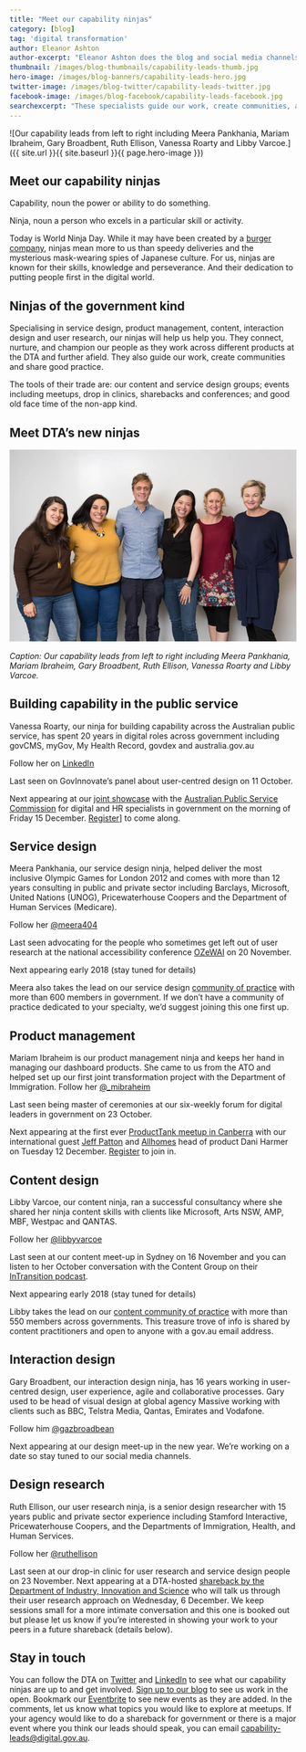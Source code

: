 ```yaml
---
title: "Meet our capability ninjas"
category: [blog]
tag: 'digital transformation'
author: Eleanor Ashton
author-excerpt: "Eleanor Ashton does the blog and social media channels for the DTA."
thumbnail: /images/blog-thumbnails/capability-leads-thumb.jpg
hero-image: /images/blog-banners/capability-leads-hero.jpg
twitter-image: /images/blog-twitter/capability-leads-twitter.jpg
facebook-image: /images/blog-facebook/capability-leads-facebook.jpg
searchexcerpt: "These specialists guide our work, create communities, and share good practice. "
---
```

![Our capability leads from left to right including Meera Pankhania, Mariam Ibraheim, Gary Broadbent, Ruth Ellison, Vanessa Roarty and Libby Varcoe.]({{ site.url }}{{ site.baseurl }}{{ page.hero-image }})

## Meet our capability ninjas
Capability, noun
the power or ability to do something.

Ninja, noun
a person who excels in a particular skill or activity.

Today is World Ninja Day. While it may have been created by a [burger company](https://nationaltoday.com/world/international-ninja-day/), ninjas mean more to us than speedy deliveries and the mysterious mask-wearing spies of Japanese culture. For us, ninjas are known for their skills, knowledge and perseverance. And their dedication to putting people first in the digital world.

## Ninjas of the government kind
Specialising in service design, product management, content, interaction design and user research, our ninjas will help us help you. They connect, nurture, and champion our people as they work across different products at the DTA and further afield. They also guide our work, create communities and share good practice.

The tools of their trade are: our content and service design groups; events including meetups, drop in clinics, sharebacks and conferences; and good old face time of the non-app kind.

## Meet DTA’s new ninjas

![Our capability leads from left to right including Meera Pankhania, Mariam Ibraheim, Gary Broadbent, Ruth Ellison, Vanessa Roarty and Libby Varcoe.](/images/blog-content/capability-leads.jpg)

*Caption: Our capability leads from left to right including Meera Pankhania, Mariam Ibraheim, Gary Broadbent, Ruth Ellison, Vanessa Roarty and Libby Varcoe.*

## Building capability in the public service

Vanessa Roarty, our ninja for building capability across the Australian public service, has spent  20 years in digital roles across government including govCMS, myGov, My Health Record, govdex and australia.gov.au

Follow her on [LinkedIn](https://www.linkedin.com/in/vanessa-roarty-10442494/)

Last seen on GovInnovate’s panel about user-centred design on 11 October.

Next appearing at our [joint showcase](https://www.eventbrite.com.au/o/digital-transformation-agency-8025584572) with the [Australian Public Service Commission](http://www.apsc.gov.au/) for digital and HR specialists in government on the morning of Friday 15 December. [Register](https://www.eventbrite.com.au/o/digital-transformation-agency-8025584572)] to come along.

## Service design

Meera Pankhania, our service design ninja, helped deliver the most inclusive Olympic Games for London 2012 and comes with more than 12 years consulting in public and private sector including Barclays, Microsoft, United Nations (UNOG), Pricewaterhouse Coopers and the Department of Human Services (Medicare).

Follow her [@meera404](https://twitter.com/Meera404)

Last seen advocating for the people who sometimes get left out of user research at the national accessibility conference [OZeWAI](http://ozewai.org/index.php/en/) on 20 November.

Next appearing early 2018 (stay tuned for details)

Meera also takes the lead on our service design [community of practice](https://www.dta.gov.au/what-we-do/partnerships/communities/) with more than 600 members in government. If we don’t have a community of practice dedicated to your specialty, we’d suggest joining this one first up.

## Product management

Mariam Ibraheim is our product management ninja and keeps her hand in managing our dashboard products. She came to us from the ATO and helped set up our first joint transformation project with the Department of Immigration.
Follow her [@_mibraheim](https://twitter.com/_mibraheim)

Last seen being master of ceremonies at our six-weekly forum for digital leaders in government on 23 October.

Next appearing at the first ever [ProductTank meetup in Canberra](https://www.meetup.com/en-AU/ProductTank-Canberra/) with our international guest [Jeff Patton](http://jpattonassociates.com/) and [Allhomes](https://www.allhomes.com.au/) head of product Dani Harmer on Tuesday 12 December. [Register](https://www.meetup.com/en-AU/ProductTank-Canberra/) to join in.

## Content design

Libby Varcoe, our content ninja, ran a successful consultancy where she shared her ninja content skills with clients like Microsoft, Arts NSW, AMP, MBF, Westpac and QANTAS.

Follow her [@libbyvarcoe](https://twitter.com/libbyvarcoe)

Last seen at our content meet-up in Sydney on 16 November and you can listen to her October conversation with the Content Group on their [InTransition podcast](https://contentgroup.com.au/intransition/intransition-134-knocking-door-letting-content-libby-varcoe/).

Next appearing early 2018 (stay tuned for details)

Libby takes the lead on our [content community of practice](https://www.dta.gov.au/what-we-do/partnerships/communities/) with more than 550 members across governments. This treasure trove of info is shared by content practitioners and open to anyone with a gov.au email address.

## Interaction design

Gary Broadbent, our interaction design ninja, has 16 years working in user-centred design, user experience, agile and collaborative processes. Gary used to be head of visual design at global agency Massive working with clients such as BBC, Telstra Media, Qantas, Emirates and Vodafone.

Follow him [@gazbroadbean](https://twitter.com/gazbroadbean)

Next appearing at our design meet-up in the new year. We’re working on a date so stay tuned to our social media channels.

## Design research

Ruth Ellison, our user research ninja, is a senior design researcher with 15 years public and private sector experience including Stamford Interactive, Pricewaterhouse Coopers, and the Departments of Immigration, Health, and Human Services.

Follow her [@ruthellison](https://twitter.com/RuthEllison)

Last seen at our drop-in clinic for user research and service design people on 23 November.
Next appearing at a DTA-hosted [shareback by the Department of Industry, Innovation and Science](https://www.eventbrite.com.au/o/digital-transformation-agency-8025584572) who will talk us through their user research approach on Wednesday, 6 December. We keep sessions small for a more intimate conversation and this one is booked out but please let us know if you’re interested in showing your work to your peers in a future shareback (details below).

## Stay in touch

You can follow the DTA on [Twitter](https://twitter.com/DTA) and [LinkedIn](https://www.linkedin.com/company/10051735/admin/updates/) to see what our capability ninjas are up to and get involved. [Sign up to our blog](https://www.dta.gov.au/signup/) to see us work in the open. Bookmark our [Eventbrite](https://www.eventbrite.com.au/o/digital-transformation-agency-8025584572) to see new events as they are added. In the comments, let us know what topics you would like to explore at meetups. If your agency would like to do a shareback for government or there is a major event where you think our leads should speak, you can email [capability-leads@digital.gov.au](mailto:capability-leads@digital.gov.au).

